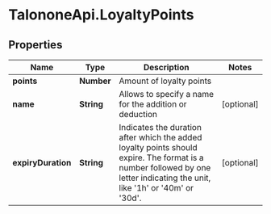 # TalononeApi.LoyaltyPoints

## Properties
Name | Type | Description | Notes
------------ | ------------- | ------------- | -------------
**points** | **Number** | Amount of loyalty points | 
**name** | **String** | Allows to specify a name for the addition or deduction | [optional] 
**expiryDuration** | **String** | Indicates the duration after which the added loyalty points should expire. The format is a number followed by one letter indicating the unit, like &#39;1h&#39; or &#39;40m&#39; or &#39;30d&#39;. | [optional] 


